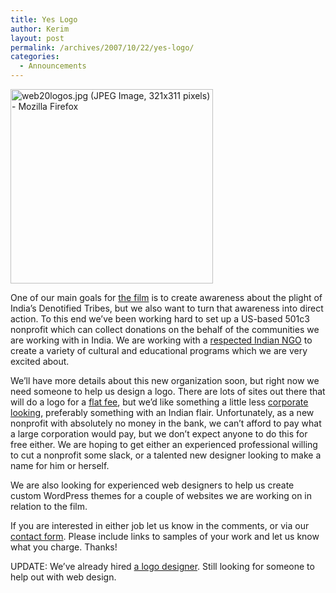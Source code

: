 ```yaml
---
title: Yes Logo
author: Kerim
layout: post
permalink: /archives/2007/10/22/yes-logo/
categories:
  - Announcements
---
```

<a href="http://www.flickr.com/photos/kerim/1689777203/" onclick="_gaq.push(['_trackEvent', 'outbound-article', 'http://www.flickr.com/photos/kerim/1689777203/', '']);"  title="Photo Sharing"><img src="http://farm3.static.flickr.com/2110/1689777203_283cc97ba5_o.jpg" alt="web20logos.jpg (JPEG Image, 321x311 pixels) - Mozilla Firefox" height="311" width="324" /></a>

One of our main goals for <a href="http://hoochandhamlet.com/" onclick="_gaq.push(['_trackEvent', 'outbound-article', 'http://hoochandhamlet.com/', 'the film']);" >the film</a> is to create awareness about the plight of India&#8217;s Denotified Tribes, but we also want to turn that awareness into direct action. To this end we&#8217;ve been working hard to set up a US-based 501c3 nonprofit which can collect donations on the behalf of the communities we are working with in India. We are working with a <a href="http://www.bhasharesearch.org.in/Site.html" onclick="_gaq.push(['_trackEvent', 'outbound-article', 'http://www.bhasharesearch.org.in/Site.html', 'respected Indian NGO']);" >respected Indian NGO</a> to create a variety of cultural and educational programs which we are very excited about.

We&#8217;ll have more details about this new organization soon, but right now we need someone to help us design a logo. There are lots of sites out there that will do a logo for a <a href="https://www.logoworks.com/client-app/showPackageSelection.do" onclick="_gaq.push(['_trackEvent', 'outbound-article', 'https://www.logoworks.com/client-app/showPackageSelection.do', 'flat fee']);" >flat fee</a>, but we&#8217;d like something a little less <a href="https://www.logoworks.com/Logo-design-recent-logos.html" onclick="_gaq.push(['_trackEvent', 'outbound-article', 'https://www.logoworks.com/Logo-design-recent-logos.html', 'corporate looking']);" >corporate looking</a>, preferably something with an Indian flair. Unfortunately, as a new nonprofit with absolutely no money in the bank, we can&#8217;t afford to pay what a large corporation would pay, but we don&#8217;t expect anyone to do this for free either. We are hoping to get either an experienced professional willing to cut a nonprofit some slack, or a talented new designer looking to make a name for him or herself.

We are also looking for experienced web designers to help us create custom WordPress themes for a couple of websites we are working on in relation to the film.

If you are interested in either job let us know in the comments, or via our <a href="http://kerim.oxus.net/contact/" onclick="_gaq.push(['_trackEvent', 'outbound-article', 'http://kerim.oxus.net/contact/', 'contact form']);" >contact form</a>. Please include links to samples of your work and let us know what you charge. Thanks!

UPDATE: We&#8217;ve already hired <a href="http://www.aside.in/" onclick="_gaq.push(['_trackEvent', 'outbound-article', 'http://www.aside.in/', 'a logo designer']);" >a logo designer</a>. Still looking for someone to help out with web design.

